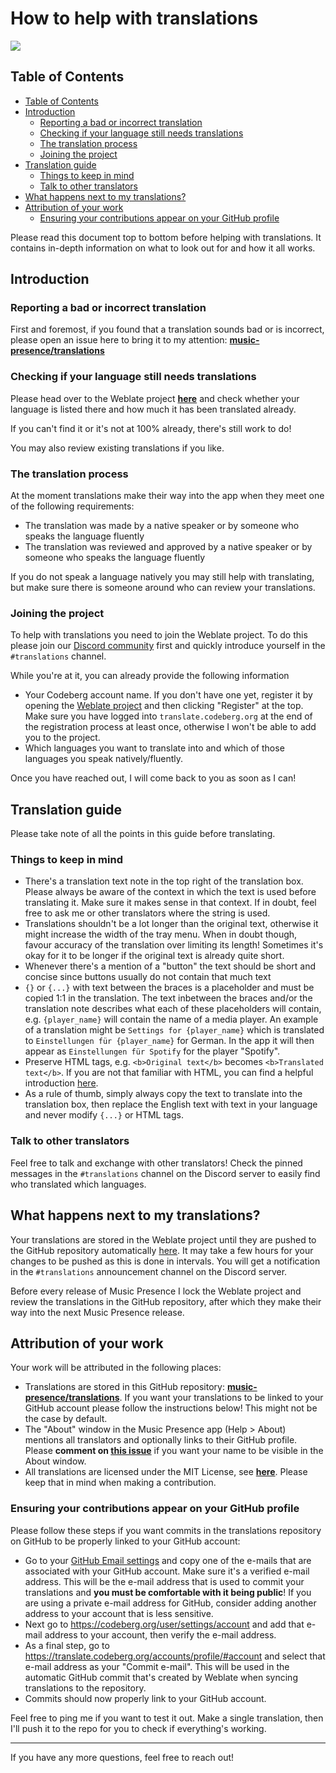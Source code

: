 # How to help with translations

[![](https://translate.codeberg.org/widget/music-presence/desktop-application/287x66-grey.png)](https://translate.codeberg.org/projects/music-presence/desktop-application)

## Table of Contents

* [Table of Contents](#table-of-contents)
* [Introduction](#introduction)
  * [Reporting a bad or incorrect translation](#reporting-a-bad-or-incorrect-translation)
  * [Checking if your language still needs translations](#checking-if-your-language-still-needs-translations)
  * [The translation process](#the-translation-process)
  * [Joining the project](#joining-the-project)
* [Translation guide](#translation-guide)
  * [Things to keep in mind](#things-to-keep-in-mind)
  * [Talk to other translators](#talk-to-other-translators)
* [What happens next to my translations?](#what-happens-next-to-my-translations)
* [Attribution of your work](#attribution-of-your-work)
  * [Ensuring your contributions appear on your GitHub profile](#ensuring-your-contributions-appear-on-your-github-profile)

Please read this document top to bottom before helping with translations.
It contains in-depth information on what to look out for and how it all works.

## Introduction

### Reporting a bad or incorrect translation

First and foremost, if you found that a translation sounds bad or is incorrect,
please open an issue here to bring it to my attention:
[**music-presence/translations**](https://github.com/music-presence/translations/issues)

### Checking if your language still needs translations

Please head over to the Weblate project [**here**](https://translate.codeberg.org/projects/music-presence/desktop-application/) and check whether your language is listed there
and how much it has been translated already.

If you can't find it or it's not at 100% already, there's still work to do!

You may also review existing translations if you like.

### The translation process

At the moment translations make their way into the app
when they meet one of the following requirements:

- The translation was made by a native speaker
or by someone who speaks the language fluently
- The translation was reviewed and approved by a native speaker
or by someone who speaks the language fluently

If you do not speak a language natively you may still help with translating,
but make sure there is someone around who can review your translations.

### Joining the project

To help with translations you need to join the Weblate project.
To do this please join our
[Discord community](https://discord-invite.musicpresence.app) first
and quickly introduce yourself in the `#translations` channel.

While you're at it, you can already provide the following information

- Your Codeberg account name. If you don't have one yet, register it
by opening the [Weblate project](https://translate.codeberg.org/projects/music-presence/desktop-application/)
and then clicking "Register" at the top.
Make sure you have logged into `translate.codeberg.org`
at the end of the registration process at least once,
otherwise I won't be able to add you to the project.
- Which languages you want to translate into
and which of those languages you speak natively/fluently.

Once you have reached out, I will come back to you as soon as I can!

## Translation guide

Please take note of all the points in this guide before translating.

### Things to keep in mind

- There's a translation text note in the top right of the translation box. Please always be aware of the context in which the text is used before translating it. Make sure it makes sense in that context. If in doubt, feel free to ask me or other translators where the string is used.
- Translations shouldn't be a lot longer than the original text, otherwise it might increase the width of the tray menu. When in doubt though, favour accuracy of the translation over limiting its length! Sometimes it's okay for it to be longer if the original text is already quite short.
- Whenever there's a mention of a "button" the text should be short and concise since buttons usually do not contain that much text
- `{}` or `{...}` with text between the braces is a placeholder and must be copied 1:1 in the translation. The text inbetween the braces and/or the translation note describes what each of these placeholders will contain, e.g. `{player_name}` will contain the name of a media player. An example of a translation might be `Settings for {player_name}` which is translated to `Einstellungen für {player_name}` for German. In the app it will then appear as `Einstellungen für Spotify` for the player "Spotify".
- Preserve HTML tags, e.g. `<b>Original text</b>` becomes `<b>Translated text</b>`. If you are not that familiar with HTML, you can find a helpful introduction [here](https://www.w3schools.com/html/html_intro.asp).
- As a rule of thumb, simply always copy the text to translate into the translation box, then replace the English text with text in your language and never modify `{...}` or HTML tags.

### Talk to other translators

Feel free to talk and exchange with other translators!
Check the pinned messages in the `#translations` channel on the Discord server
to easily find who translated which languages.

## What happens next to my translations?

Your translations are stored in the Weblate project
until they are pushed to the GitHub repository automatically
[here](https://github.com/music-presence/translations).
It may take a few hours for your changes to be pushed
as this is done in intervals.
You will get a notification in the `#translations` announcement channel
on the Discord server.

Before every release of Music Presence
I lock the Weblate project and review the translations in the GitHub repository,
after which they make their way into the next Music Presence release.

## Attribution of your work

Your work will be attributed in the following places:

- Translations are stored in this GitHub repository:
[**music-presence/translations**](https://github.com/music-presence/translations).
If you want your translations to be linked to your GitHub account
please follow the instructions below!
This might not be the case by default.
- The "About" window in the Music Presence app (Help > About)
mentions all translators and optionally links to their GitHub profile.
Please **comment on [this issue](https://github.com/music-presence/translations/issues/1)**
if you want your name to be visible in the About window.
- All translations are licensed under the MIT License,
see [**here**](https://github.com/music-presence/translations/blob/main/LICENSE).
Please keep that in mind when making a contribution.

### Ensuring your contributions appear on your GitHub profile

Please follow these steps
if you want commits in the translations repository on GitHub
to be properly linked to your GitHub account:

- Go to your [GitHub Email settings](https://github.com/settings/emails)
and copy one of the e-mails that are associated with your GitHub account.
Make sure it's a verified e-mail address.
This will be the e-mail address that is used to commit your translations
and **you must be comfortable with it being public**!
If you are using a private e-mail address for GitHub,
consider adding another address to your account that is less sensitive.
- Next go to https://codeberg.org/user/settings/account 
and add that e-mail address to your account,
then verify the e-mail address.
- As a final step,
go to https://translate.codeberg.org/accounts/profile/#account
and select that e-mail address as your "Commit e-mail".
This will be used in the automatic GitHub commit
that's created by Weblate when syncing translations to the repository.
- Commits should now properly link to your GitHub account.

Feel free to ping me if you want to test it out.
Make a single translation, then I'll push it to the repo
for you to check if everything's working.

---

If you have any more questions, feel free to reach out!
